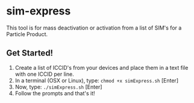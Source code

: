 # sim-express
This tool is for mass deactivation or activation from a list of SIM's for a Particle Product.

## Get Started!
1. Create a list of ICCID's from your devices and place them in a text file with one ICCID per line.
2. In a terminal (OSX or Linux), type: `chmod +x simExpress.sh` [Enter]
3. Now, type: `./simExpress.sh` [Enter]
4. Follow the prompts and that's it!
